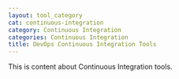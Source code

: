```yaml
---
layout: tool_category
cat: continuous-integration
category: Continuous Integration
categories: Continuous Integration
title: DevOps Continuous Integration Tools
---
```

This is content about Continuous Integration tools.